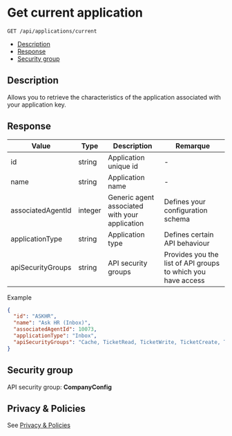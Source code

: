 # Get current application
```
GET /api/applications/current
```
* [Description](#description)
* [Response](#response)
* [Security group](#security-group)

## Description

Allows you to retrieve the characteristics of the application associated with your application key.

## Response

| Value              | Type     | Description                                     | Remarque                                                      |
| -------------------|----------|-------------------------------------------------|---------------------------------------------------------------|
| id                 | string   | Application unique id                           | -                                                             |
| name               | string   | Application name                                | -                                                             |
| associatedAgentId  | integer  | Generic agent associated with your application  | Defines your configuration schema                             |
| applicationType    | string   | Application type                                | Defines certain API behaviour                                 |
| apiSecurityGroups  | string   | API security groups                             | Provides you the list of API groups to which you have access  |

Example

```json
{
  "id": "ASKHR",
  "name": "Ask HR (Inbox)",
  "associatedAgentId": 10073,
  "applicationType": "Inbox",
  "apiSecurityGroups": "Cache, TicketRead, TicketWrite, TicketCreate, TicketOperation, TaskRead, TaskWrite, TaskCreate, TaskOperation, TicketActionRead, TicketActionWrite, TicketActionCreate, TicketItemDownload, TicketItemUpload, PartnerInteraction, Pool, EmployeeSearch, EmployeeHistory, OLR, HRIS, AgentConfig, Alerting, Archive, BatchNotification, CompanyConfig, EmailProcessor, IVR, Logging, Report, Reminder, Survey, Telephony, Translation, TOP, Monitoring"
}
```

## Security group

API security group: **CompanyConfig**

## Privacy & Policies

See [Privacy & Policies](/docs/PrivacyAndPolicies)
